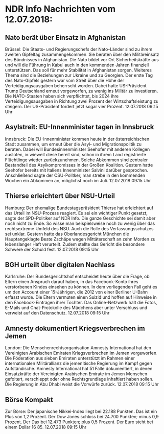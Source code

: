 # NDR Info Nachrichten vom 12.07.2018:


## Nato berät über Einsatz in Afghanistan
Brüssel:	Die Staats- und Regierungschefs der Nato-Länder sind zu ihrem zweiten Gipfeltag zusammengekommen. Sie beraten über den Militäreinsatz des Bündnisses in Afghanistan. Die Nato bildet vor Ort Sicherheitskräfte aus und will die Führung in Kabul auch in den kommenden Jahren finanziell unterstützen. Das soll für mehr Stabilität in Afghanistan sorgen. Weiteres Thema sind die Beziehungen zur Ukraine und zu Georgien. Der erste Tag des Nato-Gipfels gestern war vom Streit über die Höhe der Verteidigungsausgaben beherrscht worden. Dabei hatte US-Präsident Trump Deutschland erneut vorgeworfen, zu wenig ins Militär zu investieren. Die NATO-Staaten haben sich verpflichtet, bis 2024 ihre Verteidigungsausgaben in Richtung zwei Prozent der Wirtschaftsleistung zu steigern. Der US-Präsident fordert jetzt sogar vier Prozent. 12.07.2018 09:15 Uhr 

## Asylstreit: EU-Innenminister tagen in Innsbruck
Innsbruck: Die EU-Innenminister kommen heute in der österreichischen Stadt zusammen, um erneut über die Asyl- und Migrationspolitik zu beraten. Dabei will Bundesinnenminister Seehofer mit anderen Kollegen ausloten, in wieweit diese bereit sind, schon in ihrem Land registrierte Flüchtlinge wieder zurückzunehmen. Solche Abkommen sind zentraler Bestandteil des Asylkompromisses in der Großen Koalition. Gestern hatte Seehofer bereits mit Italiens Innenminister Salvini darüber gesprochen. Anschließend sagte der CSU-Politker, man strebe in den kommenden Wochen ein Abkommen an, möglichst noch im Juli. 12.07.2018 09:15 Uhr 

## Thierse erleichtert über NSU-Urteil
Hamburg: Der ehemalige Bundestagspräsident Thierse hat erleichtert auf das Urteil im NSU-Prozess reagiert. Es sei ein wichtiger Punkt gesetzt, sagte der SPD-Politiker auf NDR Info. Die ganze Geschichte sei damit aber noch nicht zu Ende. So wisse man beispielsweise noch zu wenig über das rechtsextreme Umfeld des NSU. Auch die Rolle des Verfassungsschutzes sei unklar. Gestern hatte das Oberlandesgericht München die Hauptangeklagte Beate Zschäpe wegen Mittäterschaft an zehn Morden zu lebenslanger Haft verurteilt. Zudem stellte das Gericht die besondere Schwere der Schuld fest. 12.07.2018 09:15 Uhr 

## BGH urteilt über digitalen Nachlass
Karlsruhe: Der Bundesgerichtshof entscheidet heute über die Frage, ob Eltern einen Anspruch darauf haben, in das Facebook-Konto ihres verstorbenen Kindes einsehen zu können. In dem vorliegenden Fall geht es um den Account einer 15-Jährigen, die 2012 von einer Berliner U-Bahn erfasst wurde. Die Eltern vermuten einen Suizid und hoffen auf Hinweise in den Facebook-Einträgen ihrer Tochter. Das Online-Netzwerk hält die Fotos, E-Mails und Chat-Protokolle des Mädchens aber unter Verschluss und verweist auf den Datenschutz. 12.07.2018 09:15 Uhr 

## Amnesty dokumentiert Kriegsverbrechen im Jemen
London: Die Menschenrechtsorganisation Amnesty International hat den Vereinigten Arabischen Emiraten Kriegsverbrechen im Jemen vorgeworfen. Die Föderation aus sieben Emiraten unterstützt im Rahmen einer internationalen Militärallianz die jemenitische Regierung im Kampf gegen Aufständische. Amnesty International hat 51 Fälle dokumentiert, in denen Einsatzkräfte der Vereinigten Arabischen Emirate im Jemen Menschen gefoltert, verschleppt oder ohne Rechtsgrundlage inhaftiert haben sollen. Die Regierung in Abu Dhabi weist die Vorwürfe zurück. 12.07.2018 09:15 Uhr 

## Börse Kompakt
Zur Börse: Der japanische Nikkei-Index liegt bei 22.188 Punkten. Das ist ein Plus von 1,2 Prozent. Der Dow Jones schloss bei 24.700 Punkten; minus 0,9 Prozent. Der Dax bei 12.473 Punkten; plus 0,5 Prozent. Der Euro steht bei einem Dollar 16 85. 12.07.2018 09:15 Uhr 
